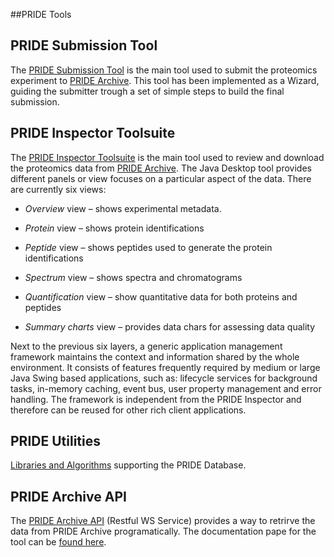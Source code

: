 ##PRIDE Tools

## PRIDE Submission Tool

The [PRIDE Submission Tool](./pridesubmissiontool) is the main tool used to submit the proteomics experiment to [PRIDE Archive](wwww.ebi.ac.uk/pride/archive/). This tool has been implemented as a Wizard, guiding the submitter trough a set of simple steps to build the final submission.


## PRIDE Inspector Toolsuite

The [PRIDE Inspector Toolsuite](./prideinspector) is the main tool used to review and download the proteomics data from [PRIDE Archive](wwww.ebi.ac.uk/pride/archive/). The Java Desktop tool provides different panels or view focuses on a particular aspect of the data. There are currently six views:

- _Overview_ view – shows experimental metadata.
- _Protein_ view – shows protein identifications

- _Peptide_ view – shows peptides used to generate the protein identifications

- _Spectrum_ view – shows spectra and chromatograms

- _Quantification_ view – show quantitative data for both proteins and peptides

- _Summary charts_ view – provides data chars for assessing data quality

Next to the previous six layers, a generic application management framework maintains the context and information shared by the whole environment. It consists of features frequently required by medium or large Java Swing based applications, such as: lifecycle services for background tasks, in-memory caching, event bus, user property management and error handling. The framework is independent from the PRIDE Inspector and therefore can be reused for other rich client applications.

## PRIDE Utilities

[Libraries and Algorithms](./prideutilities) supporting the PRIDE Database.

## PRIDE Archive API

The [PRIDE Archive API](www.ebi.ac.uk/pride/ws/archive) (Restful WS Service) provides a way to retrirve the data from PRIDE Archive programatically. The documentation pape for the tool can be [found here](http://pride-archive.github.io/PrideAPIDocs).


